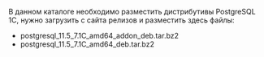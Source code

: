 В данном каталоге необходимо разместить дистрибутивы PostgreSQL 1С, нужно загрузить с сайта релизов и разместить здесь файлы:
-  postgresql_11.5_7.1C_amd64_addon_deb.tar.bz2
-  postgresql_11.5_7.1C_amd64_deb.tar.bz2
